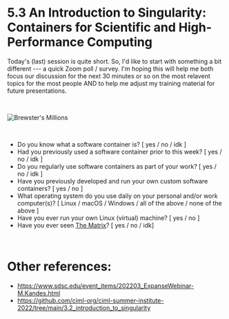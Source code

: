 # 5.3 An Introduction to Singularity: Containers for Scientific and High-Performance Computing

Today's (last) session is quite short. So, I'd like to start with something a bit different --- a quick Zoom poll / survey. I'm hoping this will help me both focus our discussion for the next 30 minutes or so on the most relavent topics for the most people AND to help me adjust my training material for future presentations.  

</br>

![Brewster's Millions](https://image-cdn.neatoshop.com/styleimg/92820/none/navy/default/430563-20;1567795896y.jpg)

</br>

- Do you know what a software container is? [ yes / no / idk ]
- Had you previously used a software container prior to this week? [ yes / no / idk ]
- Do you regularly use software containers as part of your work? [ yes / no / idk ]
- Have you previously developed and run your own custom software containers? [ yes / no ]
- What operating system do you use daily on your personal and/or work computer(s)? [ Linux / macOS / Windows / all of the above / none of the above ]
- Have you ever run your own Linux (virtual) machine? [ yes / no ]
- Have you ever seen [The Matrix](https://en.wikipedia.org/wiki/The_Matrix)? [ yes / no / idk]

</br>

# Other references:
- https://www.sdsc.edu/event_items/202203_ExpanseWebinar-M.Kandes.html
- https://github.com/ciml-org/ciml-summer-institute-2022/tree/main/3.2_introduction_to_singularity
